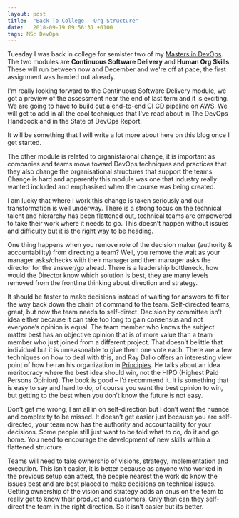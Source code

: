 ```yaml
---
layout: post
title:  "Back To College - Org Structure"
date:   2018-09-19 09:56:31 +0100
tags: MSc DevOps
---
```


Tuesday I was back in college for semister two of my [Masters in DevOps](https://www.it-tallaght.ie/contentFiles//Documents/life_long_learning/2017/MSc_in_DevOps.pdf). The two modules are **Continuous Software Delivery** and **Human Org Skills**. These will run between now and December and we're off at pace, the first assignment was handed out already.

I'm really looking forward to the Continuous Software Delivery module, we got a preview of the assessment near the end of last term and it is exciting. We are going to have to build out a end-to-end CI CD pipeline on AWS. We will get to add in all the cool techniques that I've read about in The DevOps Handbook and in the State of DevOps Report.

It will be something that I will write a lot more about here on this blog once I get started.

The other module is related to organistaional change, it is important as companies and teams move toward DevOps techniques and practices that they also change the organisational structures that support the teams. Change is hard and apparently this module was one that industry really wanted included and emphasised when the course was being created.

I am lucky that where I work this change is taken seriously and our transformation is well underway. There is a strong focus on the technical talent and hierarchy has been flattened out, technical teams are empowered to take their work where it needs to go. This doesn’t happen without issues and difficulty but it is the right way to be heading. 

One thing happens when you remove role of the decision maker (authority & accountability) from directing a team? Well, you remove the wait as your manager asks/checks with their manager and then manager asks the director for the answer/go ahead. There is a leadership bottleneck, how would the Director know which solution is best, they are many levels removed from the frontline thinking about direction and strategy. 

It should be faster to make decisions instead of waiting for answers to filter the way back down the chain of command to the team. Self-directed teams, great, but now the team needs to self-direct. Decision by committee isn’t idea either because it can take too long to gain consensus and not everyone’s opinion is equal. The team member who knows the subject matter best has an objective opinion that is of more value than a team member who just joined from a different project. That doesn’t belittle that individual but it is unreasonable to give them one vote each. There are a few techniques on how to deal with this, and Ray Dalio offers an interesting view point of how he ran his organization in [Principles](https://www.principles.com). He talks about an idea meritocracy where the best idea should win, not the HIPO (Highest Paid Persons Opinion). The book is good – I’d recommend it. It is something that is easy to say and hard to do, of course you want the best opinion to win, but getting to the best when you don’t know the future is not easy.

Don’t get me wrong, I am all in on self-direction but I don’t want the nuance and complexity to be missed. It doesn’t get easier just because you are self-directed, your team now has the authority and accountability for your decisions. Some people still just want to be told what to do, do it and go home. You need to encourage the development of new skills within a flattened structure.


Teams will need to take ownership of visions, strategy, implementation and execution. This isn’t easier, it is better because as anyone who worked in the previous setup can attest, the people nearest the work do know the issues best and are best placed to make decisions on technical issues. Getting ownership of the vision and strategy adds an onus on the team to really get to know their product and customers. Only then can they self-direct the team in the right direction.
So it isn’t easier but its better.
